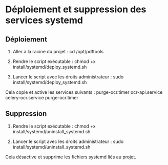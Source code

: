 # Déploiement et suppression des services systemd

## Déploiement

1. Aller à la racine du projet :
cd /opt/pdftools

2. Rendre le script exécutable :
chmod +x install/systemd/deploy_systemd.sh

3. Lancer le script avec les droits administrateur :
sudo install/systemd/deploy_systemd.sh


Cela copie et active les services suivants :
    purge-ocr.timer
    ocr-api.service
    celery-ocr.service
    purge-ocr.timer


## Suppression

1. Rendre le script exécutable :
chmod +x install/systemd/uninstall_systemd.sh

2. Lancer le script avec les droits administrateur :
sudo install/systemd/uninstall_systemd.sh


Cela désactive et supprime les fichiers systemd liés au projet.